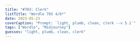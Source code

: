 ```yaml
---
title: "#703: Clerk"
listTitle: "Wordle 703 4/6*"
date: 2023-05-23
coverCaption: "Prompt: `light, plumb, clean, clerk --v 5.1`"
tags: ["Wordle", "Midjourney"]
guesses: "light, plumb, clean, clerk"
---
```

